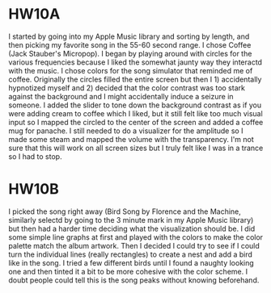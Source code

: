 # HW10A
I started by going into my Apple Music library and sorting by length, and then picking my favorite song in the 55-60 second range. I chose Coffee (Jack Stauber's Micropop). I began by playing around with circles for the various frequencies because I liked the somewhat jaunty way they interactd with the music. I chose colors for the song simulator that reminded me of coffee. Originally the circles filled the entire screen but then I 1) accidentally hypnotized myself and 2) decided that the color contrast was too stark against the background and I might accidentally induce a seizure in someone. I added the slider to tone down the background contrast as if you were adding cream to coffee which I liked, but it still felt like too much visual input so I mapped the circled to the center of the screen and added a coffee mug for panache. I still needed to do a visualizer for the amplitude so I made some steam and mapped the volume with the transparency. I'm not sure that this will work on all screen sizes but I truly felt like I was in a trance so I had to stop.

# HW10B
I picked the song right away (Bird Song by Florence and the Machine, similarly selectd by going to the 3 minute mark in my Apple Music library) but then had a harder time deciding what the visualization should be. I did some simple line graphs at first and played with the colors to make the color palette match the album artwork. Then I decided I could try to see if I could turn the individual lines (really rectangles) to create a nest and add a bird like in the song. I tried a few different birds until I found a naughty looking one and then tinted it a bit to be more cohesive with the color scheme. I doubt people could tell this is the song peaks without knowing beforehand.